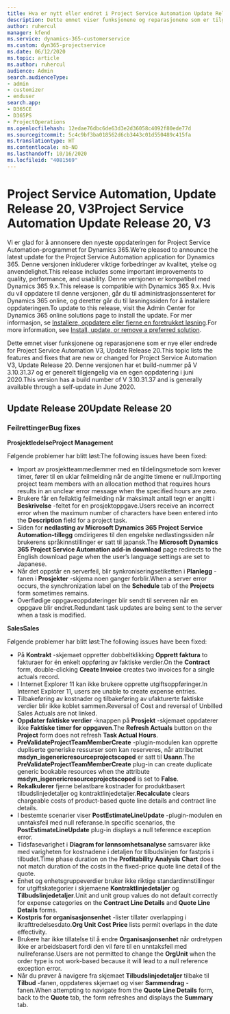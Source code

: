 ```yaml
---
title: Hva er nytt eller endret i Project Service Automation Update Release 20, V3
description: Dette emnet viser funksjonene og reparasjonene som er tilgjengelig i Project Service Automation Update Release 20, V3
author: ruhercul
manager: kfend
ms.service: dynamics-365-customerservice
ms.custom: dyn365-projectservice
ms.date: 06/12/2020
ms.topic: article
ms.author: ruhercul
audience: Admin
search.audienceType:
- admin
- customizer
- enduser
search.app:
- D365CE
- D365PS
- ProjectOperations
ms.openlocfilehash: 12edae76dbc6de63d3e2d36058c4092f80ede77d
ms.sourcegitcommit: 5c4c9bf3ba018562d6cb3443c01d550489c415fa
ms.translationtype: HT
ms.contentlocale: nb-NO
ms.lasthandoff: 10/16/2020
ms.locfileid: "4081569"
---
```

# <a name="project-service-automation-update-release-20-v3"></a><span data-ttu-id="8c11a-103">Project Service Automation, Update Release 20, V3</span><span class="sxs-lookup"><span data-stu-id="8c11a-103">Project Service Automation Update Release 20, V3</span></span>

<span data-ttu-id="8c11a-104">Vi er glad for å annonsere den nyeste oppdateringen for Project Service Automation-programmet for Dynamics 365.</span><span class="sxs-lookup"><span data-stu-id="8c11a-104">We’re pleased to announce the latest update for the Project Service Automation application for Dynamics 365.</span></span> <span data-ttu-id="8c11a-105">Denne versjonen inkluderer viktige forbedringer av kvalitet, ytelse og anvendelighet.</span><span class="sxs-lookup"><span data-stu-id="8c11a-105">This release includes some important improvements to quality, performance, and usability.</span></span> <span data-ttu-id="8c11a-106">Denne versjonen er kompatibel med Dynamics 365 9.x.</span><span class="sxs-lookup"><span data-stu-id="8c11a-106">This release is compatible with Dynamics 365 9.x.</span></span> <span data-ttu-id="8c11a-107">Hvis du vil oppdatere til denne versjonen, går du til administrasjonssenteret for Dynamics 365 online, og deretter går du til løsningssiden for å installere oppdateringen.</span><span class="sxs-lookup"><span data-stu-id="8c11a-107">To update to this release, visit the Admin Center for Dynamics 365 online solutions page to install the update.</span></span> <span data-ttu-id="8c11a-108">For mer informasjon, se [Installere, oppdatere eller fjerne en foretrukket løsning](https://docs.microsoft.com/power-platform/admin/install-remove-preferred-solution).</span><span class="sxs-lookup"><span data-stu-id="8c11a-108">For more information, see [Install, update, or remove a preferred solution](https://docs.microsoft.com/power-platform/admin/install-remove-preferred-solution).</span></span>

<span data-ttu-id="8c11a-109">Dette emnet viser funksjonene og reparasjonene som er nye eller endrede for Project Service Automation V3, Update Release 20.</span><span class="sxs-lookup"><span data-stu-id="8c11a-109">This topic lists the features and fixes that are new or changed for Project Service Automation V3, Update Release 20.</span></span> <span data-ttu-id="8c11a-110">Denne versjonen har et build-nummer på V 3.10.31.37 og er generelt tilgjengelig via en egen oppdatering i juni 2020.</span><span class="sxs-lookup"><span data-stu-id="8c11a-110">This version has a build number of V 3.10.31.37 and is generally available through a self-update in June 2020.</span></span>

## <a name="update-release-20"></a><span data-ttu-id="8c11a-111">Update Release 20</span><span class="sxs-lookup"><span data-stu-id="8c11a-111">Update Release 20</span></span>

### <a name="bug-fixes"></a><span data-ttu-id="8c11a-112">Feilrettinger</span><span class="sxs-lookup"><span data-stu-id="8c11a-112">Bug fixes</span></span>

<span data-ttu-id="8c11a-113">**Prosjektledelse**</span><span class="sxs-lookup"><span data-stu-id="8c11a-113">**Project Management**</span></span>

<span data-ttu-id="8c11a-114">Følgende problemer har blitt løst:</span><span class="sxs-lookup"><span data-stu-id="8c11a-114">The following issues have been fixed:</span></span>

- <span data-ttu-id="8c11a-115">Import av prosjektteammedlemmer med en tildelingsmetode som krever timer, fører til en uklar feilmelding når de angitte timene er null.</span><span class="sxs-lookup"><span data-stu-id="8c11a-115">Importing project team members with an allocation method that requires hours results in an unclear error message when the specified hours are zero.</span></span>
- <span data-ttu-id="8c11a-116">Brukere får en feilaktig feilmelding når maksimalt antall tegn er angitt i **Beskrivelse** -feltet for en prosjektoppgave.</span><span class="sxs-lookup"><span data-stu-id="8c11a-116">Users receive an incorrect error when the maximum number of characters have been entered into the **Description** field for a project task.</span></span>
- <span data-ttu-id="8c11a-117">Siden for **nedlasting av Microsoft Dynamics 365 Project Service Automation-tillegg** omdirigeres til den engelske nedlastingssiden når brukerens språkinnstillinger er satt til japansk.</span><span class="sxs-lookup"><span data-stu-id="8c11a-117">The **Microsoft Dynamics 365 Project Service Automation add-in download** page redirects to the English download page when the user’s language settings are set to Japanese.</span></span>
- <span data-ttu-id="8c11a-118">Når det oppstår en serverfeil, blir synkroniseringsetiketten i **Planlegg** -fanen i **Prosjekter** -skjema noen ganger forblir.</span><span class="sxs-lookup"><span data-stu-id="8c11a-118">When a server error occurs, the synchronization label on the **Schedule** tab of the **Projects** form sometimes remains.</span></span>
- <span data-ttu-id="8c11a-119">Overflødige oppgaveoppdateringer blir sendt til serveren når en oppgave blir endret.</span><span class="sxs-lookup"><span data-stu-id="8c11a-119">Redundant task updates are being sent to the server when a task is modified.</span></span>

<span data-ttu-id="8c11a-120">**Sales**</span><span class="sxs-lookup"><span data-stu-id="8c11a-120">**Sales**</span></span>

<span data-ttu-id="8c11a-121">Følgende problemer har blitt løst:</span><span class="sxs-lookup"><span data-stu-id="8c11a-121">The following issues have been fixed:</span></span>

- <span data-ttu-id="8c11a-122">På **Kontrakt** -skjemaet oppretter dobbeltklikking **Opprett faktura** to fakturaer for én enkelt oppføring av faktiske verdier.</span><span class="sxs-lookup"><span data-stu-id="8c11a-122">On the **Contract** form, double-clicking **Create Invoice** creates two invoices for a single actuals record.</span></span>
- <span data-ttu-id="8c11a-123">I Internet Explorer 11 kan ikke brukere opprette utgiftsoppføringer.</span><span class="sxs-lookup"><span data-stu-id="8c11a-123">In Internet Explorer 11, users are unable to create expense entries.</span></span>
- <span data-ttu-id="8c11a-124">Tilbakeføring av kostnader og tilbakeføring av ufakturerte faktiske verdier blir ikke koblet sammen.</span><span class="sxs-lookup"><span data-stu-id="8c11a-124">Reversal of Cost and reversal of Unbilled Sales Actuals are not linked.</span></span>
- <span data-ttu-id="8c11a-125">**Oppdater faktiske verdier** -knappen på **Prosjekt** -skjemaet oppdaterer ikke **Faktiske timer for oppgaven**.</span><span class="sxs-lookup"><span data-stu-id="8c11a-125">The **Refresh Actuals** button on the **Project** form does not refresh **Task Actual Hours**.</span></span>
- <span data-ttu-id="8c11a-126">**PreValidateProjectTeamMemberCreate** -plugin-modulen kan opprette dupliserte generiske ressurser som kan reserveres, når attributtet **msdyn_isgenericresourceprojectscoped** er satt til **Usann**.</span><span class="sxs-lookup"><span data-stu-id="8c11a-126">The **PreValidateProjectTeamMemberCreate** plug-in can create duplicate generic bookable resources when the attribute **msdyn_isgenericresourceprojectscoped** is set to **False**.</span></span>
- <span data-ttu-id="8c11a-127">**Rekalkulerer** fjerne belastbare kostnader for produktbasert tilbudslinjedetaljer og kontraktlinjedetaljer.</span><span class="sxs-lookup"><span data-stu-id="8c11a-127">**Recalculate** clears chargeable costs of product-based quote line details and contract line details.</span></span>
- <span data-ttu-id="8c11a-128">I bestemte scenarier viser **PostEstimateLineUpdate** -plugin-modulen en unntaksfeil med null referanse.</span><span class="sxs-lookup"><span data-stu-id="8c11a-128">In specific scenarios, the **PostEstimateLineUpdate** plug-in displays a null teference exception error.</span></span>
- <span data-ttu-id="8c11a-129">Tidsfasevarighet i **Diagram for lønnsomhetsanalyse** samsvarer ikke med varigheten for kostnadene i detaljen for tilbudslinjen for fastpris i tilbudet.</span><span class="sxs-lookup"><span data-stu-id="8c11a-129">Time phase duration on the **Profitability Analysis Chart** does not match duration of the costs in the fixed-price quote line detail of the quote.</span></span>
- <span data-ttu-id="8c11a-130">Enhet og enhetsgruppeverdier bruker ikke riktige standardinnstillinger for utgiftskategorier i skjemaene **Kontraktlinjedetaljer** og **Tilbudslinjedetaljer**.</span><span class="sxs-lookup"><span data-stu-id="8c11a-130">Unit and unit group values do not default correctly for expense categories on the **Contract Line Details** and **Quote Line Details** forms.</span></span>
- <span data-ttu-id="8c11a-131">**Kostpris for organisasjonsenhet** -lister tillater overlapping i ikrafttredelsesdato.</span><span class="sxs-lookup"><span data-stu-id="8c11a-131">**Org Unit Cost Price** lists permit overlaps in the date effectivity.</span></span>
- <span data-ttu-id="8c11a-132">Brukere har ikke tillatelse til å endre **Organisasjonsenhet** når ordretypen ikke er arbeidsbasert fordi den vil føre til en unntaksfeil med nullreferanse.</span><span class="sxs-lookup"><span data-stu-id="8c11a-132">Users are not permitted to change the **OrgUnit** when the order type is not work-based because it will lead to a null reference exception error.</span></span>
- <span data-ttu-id="8c11a-133">Når du prøver å navigere fra skjemaet **Tilbudslinjedetaljer** tilbake til **Tilbud** -fanen, oppdateres skjemaet og viser **Sammendrag** -fanen.</span><span class="sxs-lookup"><span data-stu-id="8c11a-133">When attempting to navigate from the **Quote Line Details** form, back to the **Quote** tab, the form refreshes and displays the **Summary** tab.</span></span>
